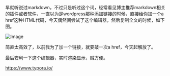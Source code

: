 早就听说过markdown，不过只是听过这个词，经常看见博主推荐markdown相关的插件或者软件，一直以为是wordpress那种添加链接的时候，直接给你加一个a href这种HTML代码，今天偶然间尝试了这个编辑器，然后复制全文的时候，如下图。

![Image](https://github.com/user-attachments/assets/c82384d7-1c7f-41f2-af14-8151e5ee22ef)

简直太高效了，以前我为了加一个链接，就要敲一次a href，今天起解放了。

最后安利一下这个编辑器，实时渲染显示，贼方便。

https://www.typora.io/


<!-- ##{"timestamp":1571320433}## -->